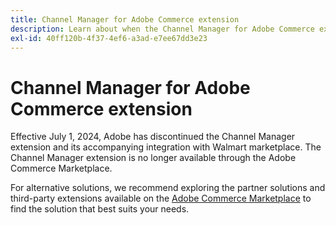 ```yaml
---
title: Channel Manager for Adobe Commerce extension
description: Learn about when the Channel Manager for Adobe Commerce extension reached end-of-life.
exl-id: 40ff120b-4f37-4ef6-a3ad-e7ee67dd3e23
---
```

# Channel Manager for Adobe Commerce extension

Effective July 1, 2024, Adobe has discontinued the Channel Manager extension and its accompanying integration with Walmart marketplace. The Channel Manager extension is no longer available through the Adobe Commerce Marketplace.

For alternative solutions, we recommend exploring the partner solutions and third-party extensions available on the [Adobe Commerce Marketplace](https://commercemarketplace.adobe.com/) to find the solution that best suits your needs.

